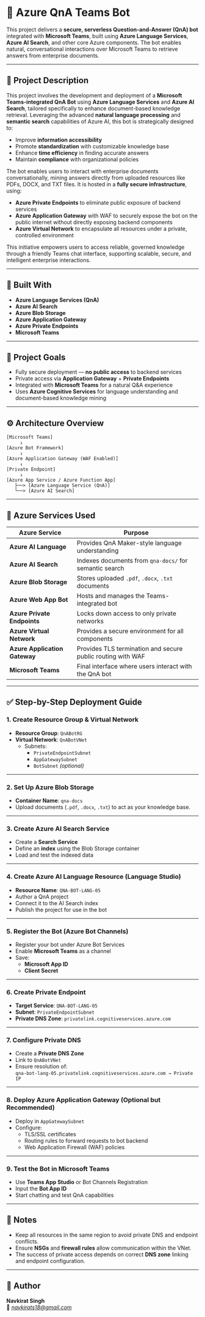 # 🤖 Azure QnA Teams Bot

This project delivers a **secure, serverless Question-and-Answer (QnA) bot** integrated with **Microsoft Teams**, built using **Azure Language Services**, **Azure AI Search**, and other core Azure components. The bot enables natural, conversational interactions over Microsoft Teams to retrieve answers from enterprise documents.

---

## 📌 Project Description

This project involves the development and deployment of a **Microsoft Teams-integrated QnA Bot** using **Azure Language Services** and **Azure AI Search**, tailored specifically to enhance document-based knowledge retrieval. Leveraging the advanced **natural language processing** and **semantic search** capabilities of Azure AI, this bot is strategically designed to:

- Improve **information accessibility**
- Promote **standardization** with customizable knowledge base
- Enhance **time efficiency** in finding accurate answers
- Maintain **compliance** with organizational policies

The bot enables users to interact with enterprise documents conversationally, mining answers directly from uploaded resources like PDFs, DOCX, and TXT files. It is hosted in a **fully secure infrastructure**, using:

- **Azure Private Endpoints** to eliminate public exposure of backend services  
- **Azure Application Gateway** with WAF to securely expose the bot on the public internet without directly exposing backend components  
- **Azure Virtual Network** to encapsulate all resources under a private, controlled environment  

This initiative empowers users to access reliable, governed knowledge through a friendly Teams chat interface, supporting scalable, secure, and intelligent enterprise interactions.

---

## 🚀 Built With

- **Azure Language Services (QnA)**
- **Azure AI Search**
- **Azure Blob Storage**
- **Azure Application Gateway**
- **Azure Private Endpoints**
- **Microsoft Teams**

---

## 🔐 Project Goals

- Fully secure deployment — **no public access** to backend services  
- Private access via **Application Gateway** + **Private Endpoints**  
- Integrated with **Microsoft Teams** for a natural Q&A experience  
- Uses **Azure Cognitive Services** for language understanding and document-based knowledge mining  

---

## ⚙️ Architecture Overview

```
[Microsoft Teams] 
     ↓
[Azure Bot Framework] 
     ↓
[Azure Application Gateway (WAF Enabled)]
     ↓
[Private Endpoint]
     ↓
[Azure App Service / Azure Function App]
   ├──> [Azure Language Service (QnA)]
   └──> [Azure AI Search]
```

---

## 🔧 Azure Services Used

| Azure Service              | Purpose                                                                 |
|---------------------------|-------------------------------------------------------------------------|
| **Azure AI Language**     | Provides QnA Maker-style language understanding                        |
| **Azure AI Search**       | Indexes documents from `qna-docs/` for semantic search                 |
| **Azure Blob Storage**    | Stores uploaded `.pdf`, `.docx`, `.txt` documents                      |
| **Azure Web App Bot**     | Hosts and manages the Teams-integrated bot                             |
| **Azure Private Endpoints** | Locks down access to only private networks                            |
| **Azure Virtual Network** | Provides a secure environment for all components                      |
| **Azure Application Gateway** | Provides TLS termination and secure public routing with WAF         |
| **Microsoft Teams**       | Final interface where users interact with the QnA bot                  |

---

## ✅ Step-by-Step Deployment Guide

### 1. Create Resource Group & Virtual Network

- **Resource Group**: `QnABotRG`
- **Virtual Network**: `QnABotVNet`
  - Subnets:
    - `PrivateEndpointSubnet`
    - `AppGatewaySubnet`
    - `BotSubnet` *(optional)*

---

### 2. Set Up Azure Blob Storage

- **Container Name**: `qna-docs`
- Upload documents (`.pdf`, `.docx`, `.txt`) to act as your knowledge base.

---

### 3. Create Azure AI Search Service

- Create a **Search Service**
- Define an **index** using the Blob Storage container
- Load and test the indexed data

---

### 4. Create Azure AI Language Resource (Language Studio)

- **Resource Name**: `QNA-BOT-LANG-05`
- Author a QnA project
- Connect it to the AI Search index
- Publish the project for use in the bot

---

### 5. Register the Bot (Azure Bot Channels)

- Register your bot under Azure Bot Services
- Enable **Microsoft Teams** as a channel
- Save:
  - **Microsoft App ID**
  - **Client Secret**

---

### 6. Create Private Endpoint

- **Target Service**: `QNA-BOT-LANG-05`
- **Subnet**: `PrivateEndpointSubnet`
- **Private DNS Zone**: `privatelink.cognitiveservices.azure.com`

---

### 7. Configure Private DNS

- Create a **Private DNS Zone**
- Link to `QnABotVNet`
- Ensure resolution of:  
  `qna-bot-lang-05.privatelink.cognitiveservices.azure.com → Private IP`

---

### 8. Deploy Azure Application Gateway (Optional but Recommended)

- Deploy in `AppGatewaySubnet`
- Configure:
  - TLS/SSL certificates
  - Routing rules to forward requests to bot backend
  - Web Application Firewall (WAF) policies

---

### 9. Test the Bot in Microsoft Teams

- Use **Teams App Studio** or Bot Channels Registration
- Input the **Bot App ID**
- Start chatting and test QnA capabilities

---


## 📌 Notes

- Keep all resources in the same region to avoid private DNS and endpoint conflicts.
- Ensure **NSGs** and **firewall rules** allow communication within the VNet.
- The success of private access depends on correct **DNS zone** linking and endpoint configuration.

---

## 👤 Author

**Navkirat Singh**  
📧 *navkirats18@gmail.com*  



